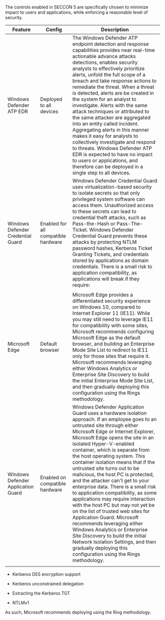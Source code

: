 The controls enabled in SECCON 5 are specifically chosen to minimize impact to
users and applications, while enforcing a reasonable level of security.

| Feature                           | Config                              | Description                                                                                                                                                                                                                                                                                                                                                                                                                                                                                                                                                                                                                                                                                                                                                                                                                                                                       |
|-----------------------------------|-------------------------------------|-----------------------------------------------------------------------------------------------------------------------------------------------------------------------------------------------------------------------------------------------------------------------------------------------------------------------------------------------------------------------------------------------------------------------------------------------------------------------------------------------------------------------------------------------------------------------------------------------------------------------------------------------------------------------------------------------------------------------------------------------------------------------------------------------------------------------------------------------------------------------------------|
| Windows Defender ATP EDR          | Deployed to all devices             | The Windows Defender ATP endpoint detection and response capabilities provides near real-time actionable advance attacks detections, enables security analysts to effectively prioritize alerts, unfold the full scope of a breach and take response actions to remediate the threat. When a threat is detected, alerts are be created in the system for an analyst to investigate. Alerts with the same attack techniques or attributed to the same attacker are aggregated into an entity called incident. Aggregating alerts in this manner makes it easy for analysts to collectively investigate and respond to threats. Windows Defender ATP EDR is expected to have no impact to users or applications, and therefore can be deployed in a single step to all devices.                                                                                                     |
| Windows Defender Credential Guard                 | Enabled for all compatible hardware | Windows Defender Credential Guard uses virtualization-based security to isolate secrets so that only privileged system software can access them. Unauthorized access to these secrets can lead to credential theft attacks, such as Pass-the-Hash or Pass-The-Ticket. Windows Defender Credential Guard prevents these attacks by protecting NTLM password hashes, Kerberos Ticket Granting Tickets, and credentials stored by applications as domain credentials. There is a small risk to application compatibility, as applications will break if they require:                                                                                                                                                                                                                                                                                                                |
                                                                                                                                                                                                                                                                                                                                                                                                                                                                                                                                                                                                                                                                                                                                                                                                                      |
| Microsoft Edge                    | Default browser                     | Microsoft Edge provides a differentiated security experience on Windows 10, compared to Internet Explorer 11 (IE11). While you may still need to leverage IE11 for compatibility with some sites, Microsoft recommends configuring Microsoft Edge as the default browser, and building an Enterprise Mode Site List to redirect to IE11 only for those sites that require it. Microsoft recommends leveraging either Windows Analytics or Enterprise Site Discovery to build the initial Enterprise Mode Site List, and then gradually deploying this configuration using the Rings methodology.                                                                                                                                                                                                                                                                                  |
| Windows Defender Application Guard | Enabled on compatible hardware      | Windows Defender Application Guard uses a hardware isolation approach. If an employee goes to an untrusted site through either Microsoft Edge or Internet Explorer, Microsoft Edge opens the site in an isolated Hyper-V-enabled container, which is separate from the host operating system. This container isolation means that if the untrusted site turns out to be malicious, the host PC is protected, and the attacker can't get to your enterprise data. There is a small risk to application compatibility, as some applications may require interaction with the host PC but may not yet be on the list of trusted web sites for Application Guard. Microsoft recommends leveraging either Windows Analytics or Enterprise Site Discovery to build the initial Network Isolation Settings, and then gradually deploying this configuration using the Rings methodology. |
|                  |                                     |                                                                                                                                                                                                                                                                                                                                                                                                                                                                                                                                                                                                                                                                                                                                                                                                                                                                                   |

-   Kerberos DES encryption support

-   Kerberos unconstrained delegation

-   Extracting the Kerberos TGT

-   NTLMv1

As such, Microsoft recommends deploying using the Ring methodology.
